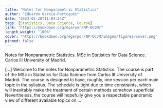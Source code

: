 ```yaml
---
title: "Notes for Nonparametric Statistics"
author: "Eduardo García-Portugués"
date: "2023-02-20T11:04:24Z"
tags: [Statistics, Data Science, Course]
link: "https://bookdown.org/egarpor/NP-UC3M/"
length_weight: "100%"
cover: "https://bookdown.org/egarpor/NP-UC3M/images/figures/cover.png"
pinned: false
---
```


<p>Notes for Nonparametric Statistics. MSc in Statistics for Data Science.
Carlos III University of Madrid.</p> [...] Welcome to the notes for Nonparametric Statistics. The course is part of the MSc in Statistics for Data Science from Carlos III University of Madrid. The course is designed to have, roughly, one session per each main topic in the syllabus. The schedule is tight due to time constraints, which will inevitably make the treatment of certain methods somehow superficial. Nevertheless, the course will hopefully give you a respectable panoramic view of different available topics on ...
